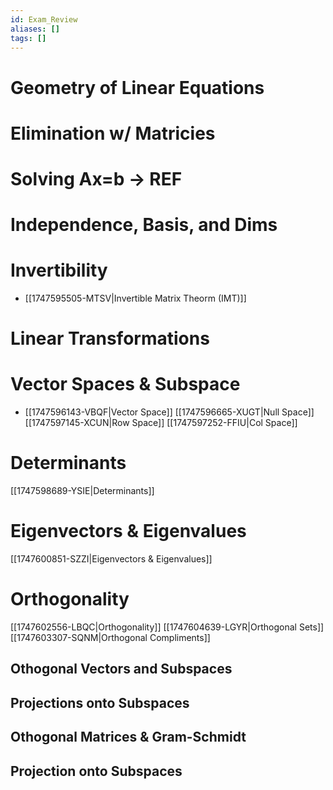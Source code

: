 ```yaml
---
id: Exam_Review
aliases: []
tags: []
---
```

# Geometry of Linear Equations 
# Elimination w/ Matricies
# Solving Ax=b → REF
# Independence, Basis, and Dims
# Invertibility
- [[1747595505-MTSV|Invertible Matrix Theorm (IMT)]]
# Linear Transformations 
# Vector Spaces & Subspace
- [[1747596143-VBQF|Vector Space]]
[[1747596665-XUGT|Null Space]]
[[1747597145-XCUN|Row Space]]
[[1747597252-FFIU|Col Space]]
# Determinants
[[1747598689-YSIE|Determinants]]
# Eigenvectors & Eigenvalues
[[1747600851-SZZI|Eigenvectors & Eigenvalues]]
# Orthogonality
[[1747602556-LBQC|Orthogonality]]
[[1747604639-LGYR|Orthogonal Sets]]
[[1747603307-SQNM|Orthogonal Compliments]]
## Othogonal Vectors and Subspaces
## Projections onto Subspaces
## Othogonal Matrices & Gram-Schmidt
## Projection onto Subspaces
